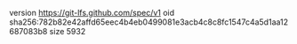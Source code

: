 version https://git-lfs.github.com/spec/v1
oid sha256:782b82e42affd65eec4b4eb0499081e3acb4c8c8fc1547c4a5d1aa12687083b8
size 5932

